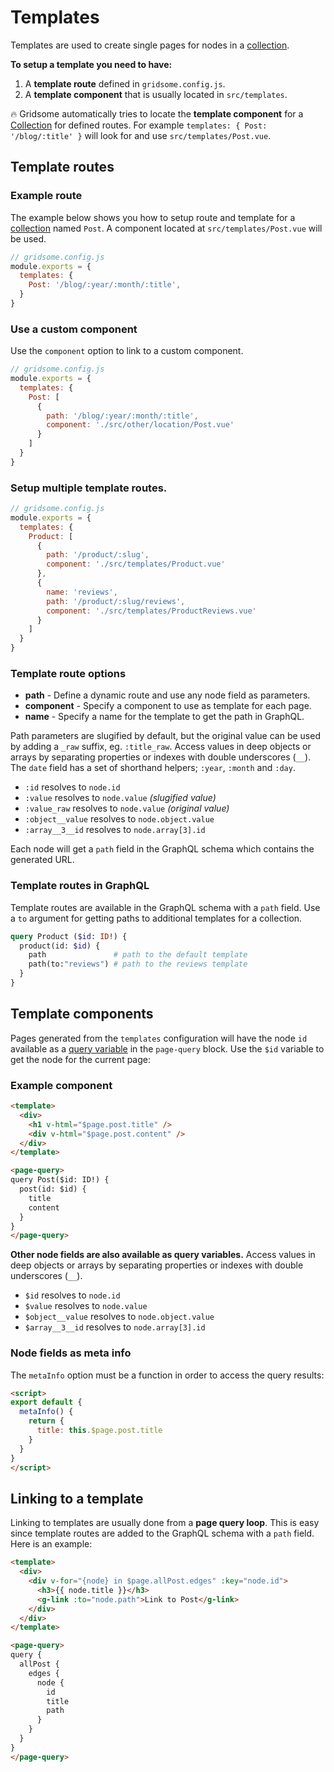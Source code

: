 # Templates

Templates are used to create single pages for nodes in a [collection](/docs/collections/).

**To setup a template you need to have:**

1. A **template route** defined in `gridsome.config.js`.
2. A **template component** that is usually located in `src/templates`.

🔥 Gridsome automatically tries to locate the **template component** for a [Collection](/docs/collections) for defined routes. For example `templates: { Post: '/blog/:title' }` will look for and use `src/templates/Post.vue`.

## Template routes

### Example route
The example below shows you how to setup route and template for a [collection](/docs/collections/) named `Post`. A component located at `src/templates/Post.vue` will be used.

```js
// gridsome.config.js
module.exports = {
  templates: {
    Post: '/blog/:year/:month/:title',
  }
}
```

### Use a custom component

Use the `component` option to link to a custom component.

```js
// gridsome.config.js
module.exports = {
  templates: {
    Post: [
      {
        path: '/blog/:year/:month/:title',
        component: './src/other/location/Post.vue'
      }
    ]
  }
}
```

### Setup multiple template routes.

```js
// gridsome.config.js
module.exports = {
  templates: {
    Product: [
      {
        path: '/product/:slug',
        component: './src/templates/Product.vue'
      },
      {
        name: 'reviews',
        path: '/product/:slug/reviews',
        component: './src/templates/ProductReviews.vue'
      }
    ]
  }
}
```

### Template route options

- **path** - Define a dynamic route and use any node field as parameters.
- **component** - Specify a component to use as template for each page.
- **name** - Specify a name for the template to get the path in GraphQL.

Path parameters are slugified by default, but the original value can be used by adding a `_raw` suffix, eg. `:title_raw`. Access values in deep objects or arrays by separating properties or indexes with double underscores (`__`). The `date` field has a set of shorthand helpers; `:year`, `:month` and `:day`.

- `:id` resolves to `node.id`
- `:value` resolves to `node.value` *(slugified value)*
- `:value_raw` resolves to `node.value` *(original value)*
- `:object__value` resolves to `node.object.value`
- `:array__3__id` resolves to `node.array[3].id`

Each node will get a `path` field in the GraphQL schema which contains the generated URL.


### Template routes in GraphQL

Template routes are available in the GraphQL schema with a `path` field. Use a `to` argument for getting paths to additional templates for a collection.

```graphql
query Product ($id: ID!) {
  product(id: $id) {
    path               # path to the default template
    path(to:"reviews") # path to the reviews template
  }
}
```

## Template components

Pages generated from the `templates` configuration will have the node `id` available as a [query variable](https://graphql.org/learn/queries/#variables) in the `page-query` block. Use the `$id` variable to get the node for the current page:


### Example component

```html
<template>
  <div>
    <h1 v-html="$page.post.title" />
    <div v-html="$page.post.content" />
  </div>
</template>

<page-query>
query Post($id: ID!) {
  post(id: $id) {
    title
    content
  }
}
</page-query>
```

**Other node fields are also available as query variables.** Access values in deep objects or arrays by separating properties or indexes with double underscores (`__`).

- `$id` resolves to `node.id`
- `$value` resolves to `node.value`
- `$object__value` resolves to `node.object.value`
- `$array__3__id` resolves to `node.array[3].id`

### Node fields as meta info

The `metaInfo` option must be a function in order to access the query results:

```html
<script>
export default {
  metaInfo() {
    return {
      title: this.$page.post.title
    }
  }
}
</script>
```

## Linking to a template

Linking to templates are usually done from a **page query loop**. This is easy since template routes are added to the GraphQL schema with a `path` field. Here is an example:

```html
<template>
  <div>
    <div v-for="{node} in $page.allPost.edges" :key="node.id">
      <h3>{{ node.title }}</h3>
      <g-link :to="node.path">Link to Post</g-link>
    </div>
  </div>
</template>

<page-query>
query {
  allPost {
    edges {
      node {
        id
        title
        path
      }
    }
  }
}
</page-query>
```
